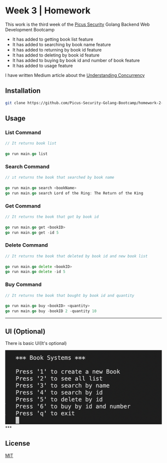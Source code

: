 # Week 3 | Homework
This work is the third week of the [Picus Security](https://www.picussecurity.com) Golang Backend Web Development Bootcamp
* It has added to getting book list feature
* It has added to searching by book name feature
* It has added to returning by book id feature
* It has added to deleting by book id feature
* It has added to buying by book id and number of book feature
* It has added to usage feature

I have written Medium article about the [Understanding Concurrency](https://medium.com/@kayahuseyin/understanding-concurrency-b79f928aaf76)

## Installation
```bash
git clone https://github.com/Picus-Security-Golang-Bootcamp/homework-2-week-3-hkaya15.git
```

## Usage

### List Command
```go
// It returns book list

go run main.go list
```

### Search Command 
```go
// ıt returns the book that searched by book name

go run main.go search <bookName>
go run main.go search Lord of the Ring: The Return of the King
```

### Get Command
```go
// It returns the book that got by book id

go run main.go get <bookID>
go run main.go get -id 5
```

### Delete Command
```go
// It returns the book that deleted by book id and new book list

go run main.go delete <bookID>
go run main.go delete -id 5
```

### Buy Command
```go
// It returns the book that bought by book id and quantity

go run main.go buy <bookID> <quantity>
go run main.go buy -bookID 2 -quantity 10
```

***
## UI (Optional)
There is basic UI(It's optional)

<img src="img/ui.png"/>
***

## License
[MIT](https://mit-license.org)
